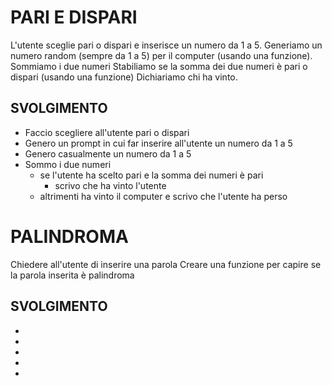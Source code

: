 # PARI E DISPARI

L'utente sceglie pari o dispari e inserisce un numero da 1 a 5.
Generiamo un numero random (sempre da 1 a 5) per il computer (usando una funzione).
Sommiamo i due numeri
Stabiliamo se la somma dei due numeri è pari o dispari (usando una funzione)
Dichiariamo chi ha vinto.

## SVOLGIMENTO

- Faccio scegliere all'utente pari o dispari
- Genero un prompt in cui far inserire all'utente un numero da 1 a 5
- Genero casualmente un numero da 1 a 5
- Sommo i due numeri
  - se l'utente ha scelto pari e la somma dei numeri è pari
    - scrivo che ha vinto l'utente
  - altrimenti ha vinto il computer e scrivo che l'utente ha perso

# PALINDROMA

Chiedere all'utente di inserire una parola
Creare una funzione per capire se la parola inserita è palindroma

## SVOLGIMENTO

-
-
-
-
-
